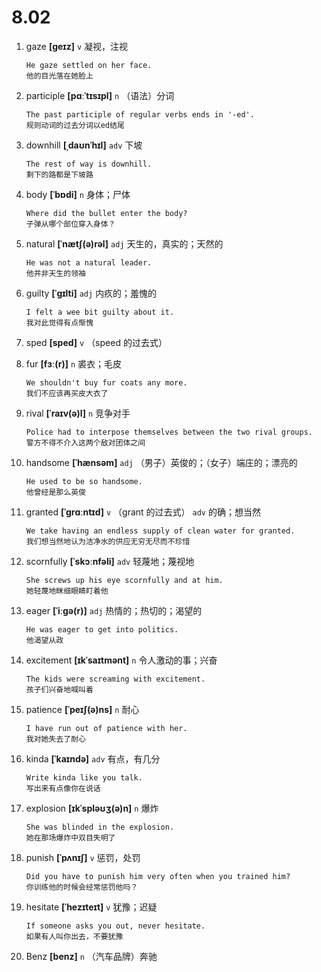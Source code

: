 # 8.02



1. gaze **[ɡeɪz]** `v` 凝视，注视
    ```
    He gaze settled on her face.
    他的目光落在她脸上
    ```

2. participle **[pɑːˈtɪsɪpl]** `n` （语法）分词
    ```
    The past participle of regular verbs ends in '-ed'.
    规则动词的过去分词以ed结尾
    ```

3. downhill **[ˌdaʊnˈhɪl]** `adv` 下坡
    ```
    The rest of way is downhill.
    剩下的路都是下坡路
    ```

4. body **[ˈbɒdi]** `n` 身体；尸体
    ```
    Where did the bullet enter the body?
    子弹从哪个部位穿入身体？
    ```

5. natural **[ˈnætʃ(ə)rəl]** `adj` 天生的，真实的；天然的
    ```
    He was not a natural leader.
    他并非天生的领袖
    ```

6. guilty **[ˈɡɪlti]** `adj` 内疚的；羞愧的
    ```
    I felt a wee bit guilty about it.
    我对此觉得有点惭愧
    ```

7. sped **[sped]** `v` （speed 的过去式）

8. fur **[fɜː(r)]** `n` 裘衣；毛皮
    ```
    We shouldn't buy fur coats any more.
    我们不应该再买皮大衣了
    ```

9. rival **[ˈraɪv(ə)l]** `n` 竞争对手
    ```
    Police had to interpose themselves between the two rival groups.
    警方不得不介入这两个敌对团体之间
    ```

10. handsome **[ˈhænsəm]** `adj` （男子）英俊的；（女子）端庄的；漂亮的
    ```
    He used to be so handsome.
    他曾经是那么英俊
    ```

11. granted **[ˈɡrɑːntɪd]** `v` （grant 的过去式） `adv` 的确；想当然
    ```
    We take having an endless supply of clean water for granted.
    我们想当然地认为洁净水的供应无穷无尽而不珍惜
    ```

12. scornfully **[ˈskɔːnfəli]** `adv` 轻蔑地；蔑视地
    ```
    She screws up his eye scornfully and at him.
    她轻蔑地眯细眼睛盯着他
    ```

13. eager **[ˈiːɡə(r)]** `adj` 热情的；热切的；渴望的
    ```
    He was eager to get into politics.
    他渴望从政
    ```

14. excitement **[ɪkˈsaɪtmənt]** `n` 令人激动的事；兴奋
    ```
    The kids were screaming with excitement.
    孩子们兴奋地喊叫着
    ```

15. patience **[ˈpeɪʃ(ə)ns]** `n` 耐心
    ```
    I have run out of patience with her.
    我对她失去了耐心
    ```

16. kinda **[ˈkaɪndə]** `adv` 有点，有几分
    ```
    Write kinda like you talk.
    写出来有点像你在说话
    ```

17. explosion **[ɪkˈspləʊʒ(ə)n]** `n` 爆炸
    ```
    She was blinded in the explosion.
    她在那场爆炸中双目失明了
    ```

18. punish **[ˈpʌnɪʃ]** `v` 惩罚，处罚
    ```
    Did you have to punish him very often when you trained him?
    你训练他的时候会经常惩罚他吗？
    ```

19. hesitate **[ˈhezɪteɪt]** `v` 犹豫；迟疑
    ```
    If someone asks you out, never hesitate.
    如果有人叫你出去，不要犹豫
    ```

20. Benz **[benz]** `n` （汽车品牌）奔驰

